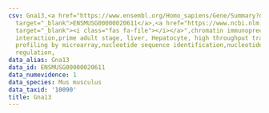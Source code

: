 ```yaml
---
csv: Gna13,<a href="https://www.ensembl.org/Homo_sapiens/Gene/Summary?db=core;g=ENSMUSG00000020611"
  target="_blank">ENSMUSG00000020611</a>,<a href="https://www.ncbi.nlm.nih.gov/pubmed/23834426"
  target="_blank"><i class="fas fa-file"></i></a>",chromatin immunoprecipitation assay,direct
  interaction,prime adult stage, liver, Hepatocyte, high throughput transcription
  profiling by microarray,nucleotide sequence identification,nucleotide sequence identification,transcriptional
  regulation,
data_alias: Gna13
data_id: ENSMUSG00000020611
data_numevidence: 1
data_species: Mus musculus
data_taxid: '10090'
title: Gna13
---
```

